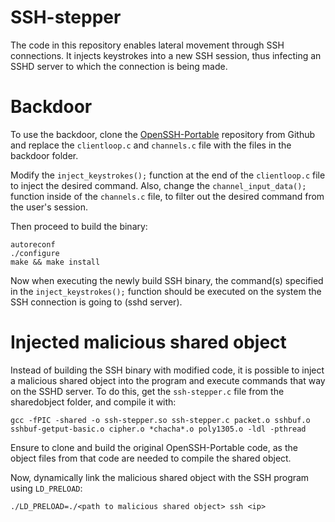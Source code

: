 # SSH-stepper
The code in this repository enables lateral movement through SSH connections. It injects keystrokes into a new SSH session, thus infecting an SSHD server to which the connection is being made.


# Backdoor
To use the backdoor, clone the [OpenSSH-Portable](https://github.com/openssh/openssh-portable) repository from Github and replace the `clientloop.c` and `channels.c` file with the files in the backdoor folder. 


Modify the `inject_keystrokes();` function at the end of the `clientloop.c` file to inject the desired command. Also, change the `channel_input_data();` function inside of the `channels.c` file, to filter out the desired command from the user's session.

Then proceed to build the binary:

```
autoreconf
./configure
make && make install
```

Now when executing the newly build SSH binary, the command(s) specified in the `inject_keystrokes();` function should be executed on the system the SSH connection is going to (sshd server).


# Injected malicious shared object
Instead of building the SSH binary with modified code, it is possible to inject a malicious shared object into the program and execute commands that way on the SSHD server. To do this, get the `ssh-stepper.c` file from the sharedobject folder, and compile it with:

```
gcc -fPIC -shared -o ssh-stepper.so ssh-stepper.c packet.o sshbuf.o sshbuf-getput-basic.o cipher.o *chacha*.o poly1305.o -ldl -pthread
```

Ensure to clone and build the original OpenSSH-Portable code, as the object files from that code are needed to compile the shared object.

Now, dynamically link the malicious shared object with the SSH program using `LD_PRELOAD`:

```
./LD_PRELOAD=./<path to malicious shared object> ssh <ip>
```
